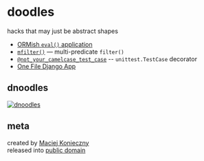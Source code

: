 doodles
=======

hacks that may just be abstract shapes

- [ORMish `eval()` application](doodles/ormish_eval.py)
- [`mfilter()`](doodles/mfilter.py) — multi-predicate `filter()`
- [`@not_your_camelcase_test_case`](doodles/nyctc.py) -- `unittest.TestCase` decorator
- [One File Django App](doodles/django1.py)


dnoodles
-------

[![dnoodles](http://dl.dropbox.com/u/2618196/dnoodles.svg)](https://gist.github.com/narfdotpl/639250)


meta
----

created by [Maciej Konieczny](http://narf.pl/)<br>
released into [public domain](http://unlicense.org/)
